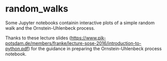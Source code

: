 # random_walks

Some Jupyter notebooks containin interactive plots of a simple random walk and the Ornstein-Uhlenbeck process.

Thanks to these lecture slides (https://www.pik-potsdam.de/members/franke/lecture-sose-2016/introduction-to-python.pdf) 
for the guidance in preparing the Ornstein-Uhlenbeck process notebook. 
